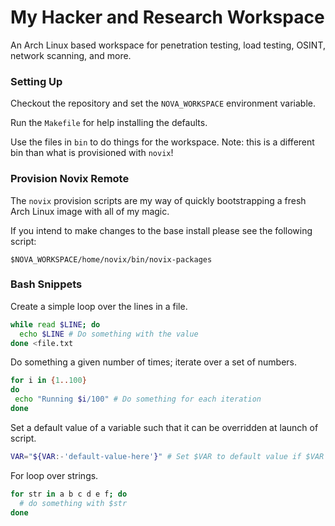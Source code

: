 # My Hacker and Research Workspace

An Arch Linux based workspace for penetration testing, load testing, OSINT, network scanning, and more.

### Setting Up

Checkout the repository and set the `NOVA_WORKSPACE` environment variable.

Run the `Makefile` for help installing the defaults.

Use the files in `bin` to do things for the workspace. Note: this is a different bin than what is provisioned with `novix`!

### Provision Novix Remote

The `novix` provision scripts are my way of quickly bootstrapping a fresh Arch Linux image with all of my magic. 

If you intend to make changes to the base install please see the following script:

``` 
$NOVA_WORKSPACE/home/novix/bin/novix-packages
```

### Bash Snippets

Create a simple loop over the lines in a file.

```bash 
while read $LINE; do
  echo $LINE # Do something with the value
done <file.txt
```
Do something a given number of times; iterate over a set of numbers.

```bash 
for i in {1..100}
do
 echo "Running $i/100" # Do something for each iteration
done
```
Set a default value of a variable such that it can be overridden at launch of script.

```bash 
VAR="${VAR:-'default-value-here'}" # Set $VAR to default value if $VAR is empty/unset
```

For loop over strings. 

```bash 
for str in a b c d e f; do
  # do something with $str
done 
```



